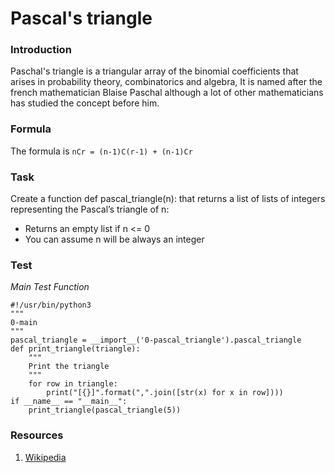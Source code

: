 # Pascal's triangle


### Introduction

Paschal's triangle is a triangular array of the binomial coefficients that arises in probability theory, combinatorics and algebra, It is named after the french mathematician Blaise Paschal although a lot of other mathematicians has studied the concept before him. 

### Formula
The formula is `nCr = (n-1)C(r-1) + (n-1)Cr`

### Task

Create a function def pascal_triangle(n): that returns a list of lists of integers representing the Pascal’s triangle of n:

- Returns an empty list if n <= 0
- You can assume n will be always an integer

### Test
*Main Test Function*

```
#!/usr/bin/python3
"""
0-main
"""
pascal_triangle = __import__('0-pascal_triangle').pascal_triangle
def print_triangle(triangle):
    """
    Print the triangle
    """
    for row in triangle:
        print("[{}]".format(",".join([str(x) for x in row])))
if __name__ == "__main__":
    print_triangle(pascal_triangle(5))
```

### Resources

1. [Wikipedia](https://en.wikipedia.org/wiki/Pascal's_triangle)